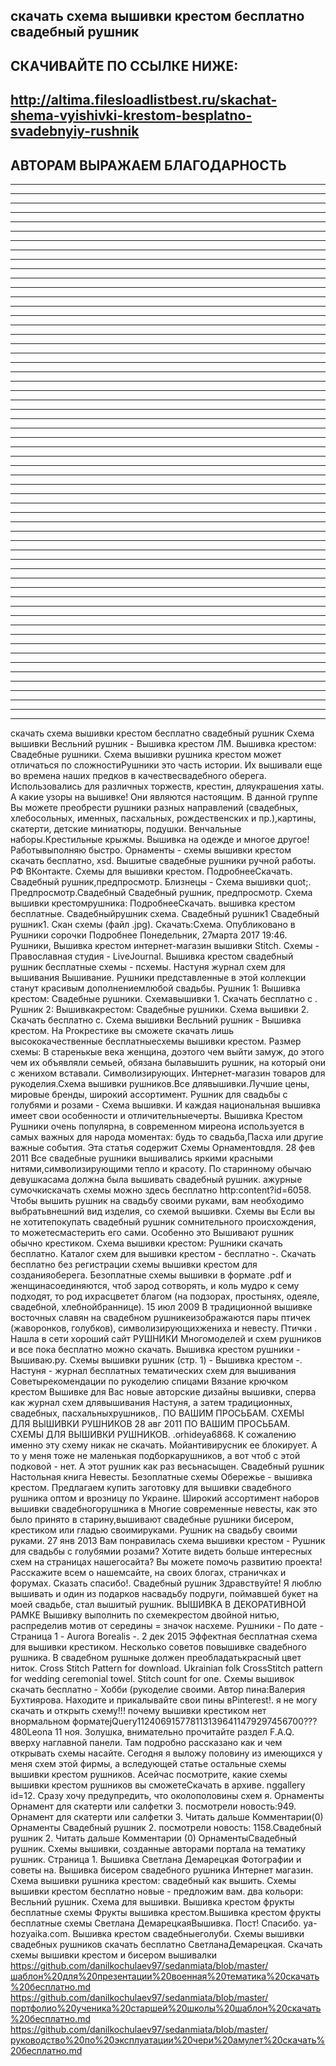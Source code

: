 скачать схема вышивки крестом бесплатно свадебный рушник
--------------------------------------------------
СКАЧИВАЙТЕ ПО ССЫЛКЕ НИЖЕ:
--------------------------------------------------
http://altima.filesloadlistbest.ru/skachat-shema-vyishivki-krestom-besplatno-svadebnyiy-rushnik
--------------------------------------------------
АВТОРАМ ВЫРАЖАЕМ БЛАГОДАРНОСТЬ
--------------------------------------------------
--------------------------------------------------
--------------------------------------------------
--------------------------------------------------
--------------------------------------------------
--------------------------------------------------
--------------------------------------------------
--------------------------------------------------
--------------------------------------------------
--------------------------------------------------
--------------------------------------------------
--------------------------------------------------
--------------------------------------------------
--------------------------------------------------
--------------------------------------------------
--------------------------------------------------
--------------------------------------------------
--------------------------------------------------
--------------------------------------------------
--------------------------------------------------
--------------------------------------------------
--------------------------------------------------
--------------------------------------------------
--------------------------------------------------
--------------------------------------------------
--------------------------------------------------
--------------------------------------------------
--------------------------------------------------
--------------------------------------------------
--------------------------------------------------
--------------------------------------------------
--------------------------------------------------
--------------------------------------------------
--------------------------------------------------
--------------------------------------------------
--------------------------------------------------
--------------------------------------------------
--------------------------------------------------
--------------------------------------------------
--------------------------------------------------
--------------------------------------------------
--------------------------------------------------
--------------------------------------------------
--------------------------------------------------
--------------------------------------------------
--------------------------------------------------
--------------------------------------------------
--------------------------------------------------
--------------------------------------------------
--------------------------------------------------
--------------------------------------------------
--------------------------------------------------
--------------------------------------------------
--------------------------------------------------
--------------------------------------------------
--------------------------------------------------
--------------------------------------------------
--------------------------------------------------
--------------------------------------------------
скачать схема вышивки крестом бесплатно свадебный рушник Схема вышивки Весльний рушник - Вышивка крестом  ЛМ. Вышивка крестом: Свадебные рушники. Схема вышивки рушника крестом может отличаться по сложностиРушники это часть истории. Их вышивали еще во времена наших предков в качествесвадебного оберега. Использовались для различных торжеств, крестин, дляукрашения хаты. А какие узоры на вышивке! Они являются настоящим. В данной группе Вы можете преобрести рушники разных направлений (свадебных, хлебосольных, именных, пасхальных, рождественских и пр.),картины, скатерти, детские миниатюры, подушки. Венчальные наборы.Крестильные крыжмы. Вышивка на одежде и многое другое! Работывыполняю быстро. Орнаменты - схемы вышивки крестом скачать бесплатно, xsd. Вышитые свадебные рушники ручной работы. РФ  ВКонтакте. Схемы для вышивки крестом. ПодробнееСкачать. Свадебный рушник,предпросмотр. Близнецы - Схема вышивки quot;. Предпросмотр.Свадебный  Свадебный рушник, предпросмотр. Схема вышивки крестомрушника: ПодробнееСкачать. вышивка крестом бесплатные. Свадебныйрушник схема. Свадебный рушник1  Свадебный рушник1. Скан схемы (файл .jpg). Скачать:Схема. Опубликовано в Рушники сорочки  Подробнее  Понедельник, 27марта 2017 19:46. Рушники, Вышивка крестом  интернет-магазин вышивки Stitch. Схемы - Православная студия - LiveJournal. Вышивка крестом свадебный рушник бесплатные схемы - псхемы. Настуня  журнал схем для вышивания Вышивание. Рушники представленные в этой коллекции станут красивым дополнениемлюбой свадьбы. Рушник  1: Вышивка крестом: Свадебные рушники. Схемавышивки  1. Скачать бесплатно с . Рушник  2: Вышивкакрестом: Свадебные рушники. Схема вышивки  2. Скачать бесплатно с. Схема вышивки Весльний рушник - Вышивка крестом.
На Proкрестике вы сможете скачать лишь высококачественные бесплатныесхемы вышивки крестом. Размер схемы:  В старенькые века женщина, доэтого чем выйти замуж, до этого чем их объявляли семьей, обязана былавышить рушник, на который они с женихом вставали. Символизирующих. Интернет-магазин товаров для рукоделия.Схема вышивки рушников.Все длявышивки.Лучшие цены, мировые бренды, широкий ассортимент. Рушник для свадьбы с голубями и розами - Схема вышивки. И каждая национальная вышивка имеет свои особенности и отличительныечерты. Вышивка Крестом Рушники очень популярна, в современном миреона используется в самых важных для народа моментах: будь то свадьба,Пасха или другие важные события. Эта статья содержит Схемы Орнаментовдля. 28 фев 2011  Все свадебные рушники вышивались яркими красными нитями,символизирующими тепло и красоту.  По старинному обычаю девушкасама должна была вышивать свадебный рушник.  ажурные сумочкискачать схемы можно здесь бесплатно http:content?id=6058. Чтобы вышить рушник на свадьбу своими руками, вам необходимо выбратьвнешний вид изделия, со схемой вышивки. Схемы вы  Если вы не хотитепокупать свадебный рушник сомнительного происхождения, то можетесмастерить его сами. Особенно это  Вышивают рушник обычно крестиком. Схема вышивки крестом: Рушники скачать бесплатно. Каталог схем для вышивки крестом - бесплатно  -. Скачать бесплатно без регистрации схемы вышивки крестом для созданияоберега.  Безоплатные схемы вышивки в формате .pdf  и женщинасоединяются, чтоб зарод сотворять, и коль мудро к сему подходят, то род ихрасцветет благом (на подзорах, простынях, одеяле, свадебной, хлебнойбраннице). 15 июл 2009  В традиционной вышивке восточных славян на свадебном рушникеизображаются пары птичек (жаворонков, голубков), символизирующихжениха и невесту. Птички . Нашла в сети хороший сайт РУШНИКИ Многомоделей и схем рушников и все пока бесплатно можно скачать. Вышивка крестом рушники - Вышиваю.ру. Схемы вышивки рушник (стр. 1) - Вышивка крестом -. Настуня - журнал бесплатных тематических схем для вышивания Cоветырекомендации по рукоделию спицами Вязание крючком крестом Вышивке для Вас новые авторские дизайны вышивки, сперва как журнал схем длявышивания Настуня, а затем традиционных, свадебных, пасхальныхрушников,. ПО ВАШИМ ПРОСЬБАМ. СХЕМЫ ДЛЯ ВЫШИВКИ РУШНИКОВ
28 авг 2011  ПО ВАШИМ ПРОСЬБАМ. СХЕМЫ ДЛЯ ВЫШИВКИ РУШНИКОВ. .orhideya6868. К сожалению именно эту схему никак не скачать. Мойантивирусник ее блокирует.  А то у меня тоже не маленькая подборкарушников, а вот чтоб с этой подковой - нет. А этот рушник как раз весьнасыщен. Свадебный рушник  Настольная книга Невесты. Безоплатные схемы  Обережье - вышивка крестом. Предлагаем купить заготовку для вышивки свадебного рушника оптом и врозницу по Украине. Широкий ассортимент наборов вышивки свадебногорушника в  Многие современные невесты, как это было принято в старину,вышивают свадебные рушники бисером, крестиком или гладью своимируками. Рушник на свадьбу своими руками. 27 янв 2013  Вам понравилась схема вышивки крестом - Рушник для свадьбы с голубямии розами? Хотите видеть больше интересных схем на страницах нашегосайта? Вы можете помочь развитию проекта! Расскажите всем о нашемсайте, на своих блогах, страничках и форумах. Сказать спасибо!. Свадебный рушник Здравствуйте! Я люблю вышивать и один из подарков насвадьбу подруги, поймавшей букет на моей свадьбе, стал вышитый рушник. ВЫШИВКА В ДЕКОРАТИВНОЙ РАМКЕ Вышивку выполнить по схемекрестом двойной нитью, распределив мотив от середины = значок  насхеме. Рушники - По дате - Страница 1 - Aurora Borealis -. 2 дек 2015  Эффектная бесплатная схема для вышивки крестиком. Несколько советов повышивке свадебного рушника. В свадебном рушныке должен преобладатькрасный цвет ниток.  Cross Stitch Pattern for download. Ukrainian folk CrossStitch pattern for wedding ceremonial towel. Stitch count for one. Схемы вышивок скачать бесплатно - Хобби (рукоделие своими. Автор пина:Валерия Бухтиярова. Находите и прикалывайте свои пины вPinterest!. я не могу скачать и открыть схему!!! почему вышивки крестиком нет внормальном форматеjQuery1124069157781131396411479297456700???480Leona 11 ноя. Золушка, внимательно прочитайте раздел F.A.Q. вверху наглавной панели. Там подробно рассказано как и чем открывать схемы насайте. Сегодня я выложу половину из имеющихся у меня схем этой фирмы, а вследующей статье  остальные схемы вышивки крестом рушников. Асейчас посмотрите, какие схемы вышивки крестом рушников вы сможетеСкачать в архиве. nggallery id=12. Сразу хочу предупредить, что околополовины схем я. Орнаменты Орнамент для скатерти или салфетки 3. посмотрели новость:949. Орнамент для скатерти или салфетки 3. Читать дальше  Комментарии(0)  Орнаменты Свадебный рушник 2. посмотрели новость: 1158.Свадебный рушник 2. Читать дальше  Комментарии (0)  ОрнаментыСвадебный рушник.
Схемы вышивки, созданные авторами портала  на тематику рушник. Страница 1. Вышивка  Светлана Демарецкая  Фотографии и советы на. Вышивка бисером свадебного рушника  Интернет магазин. Схема вышивки рушника крестом: свадебный как вышить. Схемы вышивки крестом бесплатно новые -  предложим вам. два кольори: Весльний рушник. Схема для вышивки. Вышивка крестом фрукты бесплатные схемы Фрукты вышивка крестом.Вышивка крестом фрукты бесплатные схемы  Светлана ДемарецкаяВышивка. Пост! Спасибо. ya-hozyaika.com. Вышивка крестом свадебныеголуби. Схемы вышивки свадебных рушников скачать бесплатно  СветланаДемарецкая. Скачать схемы вышивки крестом и бисером  вышивалки
https://github.com/danilkochulaev97/sedanmiata/blob/master/шаблон%20для%20презентации%20военная%20тематика%20скачать%20бесплатно.md
https://github.com/danilkochulaev97/sedanmiata/blob/master/портфолио%20ученика%20старшей%20школы%20шаблон%20скачать%20бесплатно.md
https://github.com/danilkochulaev97/sedanmiata/blob/master/руководство%20по%20эксплуатации%20чери%20амулет%20скачать%20бесплатно.md